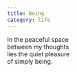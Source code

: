 ```yaml
---
title: Being
category: life
---
```


In the peaceful space  
between my thoughts  
lies the quiet pleasure  
of simply being.

